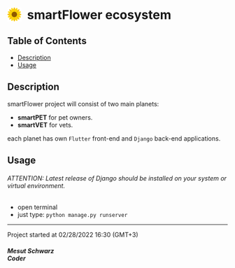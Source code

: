 # <img src="smartpet/static/assets/images/logo.svg" width="32" height="32" align="left">&nbsp; smartFlower ecosystem


## Table of Contents

- [Description](#description)
- [Usage](#usage)

## Description
smartFlower project will consist of two main planets:
- **smartPET** for pet owners.
- **smartVET** for vets.

each planet has own `Flutter` front-end and `Django` back-end applications.

## Usage

###### ATTENTION: Latest release of Django should be installed on your system or virtual environment.

- open terminal
- just type: `python manage.py runserver`


***
Project started at 02/28/2022 16:30 (GMT+3)
##### Mesut Schwarz<br />Coder
